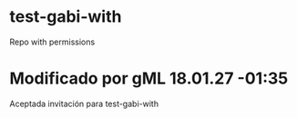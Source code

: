 # test-gabi-with
Repo with permissions

# Modificado por gML 18.01.27 -01:35

Aceptada invitación para test-gabi-with

